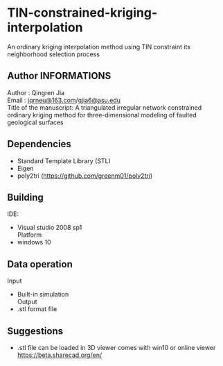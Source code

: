 # TIN-constrained-kriging-interpolation
An ordinary kriging interpolation method using TIN constraint its neighborhood selection process


## Author INFORMATIONS  
Author :  Qingren Jia  
Email   :   jqrneu@163.com/qjia6@asu.edu  
Title of the manuscript: A triangulated irregular network constrained ordinary kriging method for three-dimensional modeling of faulted geological surfaces  

## Dependencies  
- Standard Template Library (STL)  
- Eigen  
- poly2tri (https://github.com/greenm01/poly2tri)  
## Building  
IDE:  
- Visual studio 2008 sp1  
Platform  
- windows 10  
## Data operation  
Input  
- Built-in simulation  
Output  
- .stl format file  
## Suggestions
- .stl file can be loaded in 3D viewer comes with win10 or online viewer https://beta.sharecad.org/en/

